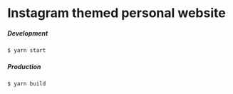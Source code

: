 # Instagram themed personal website

##### Development
```bash
$ yarn start
```

##### Production
```bash
$ yarn build
```
